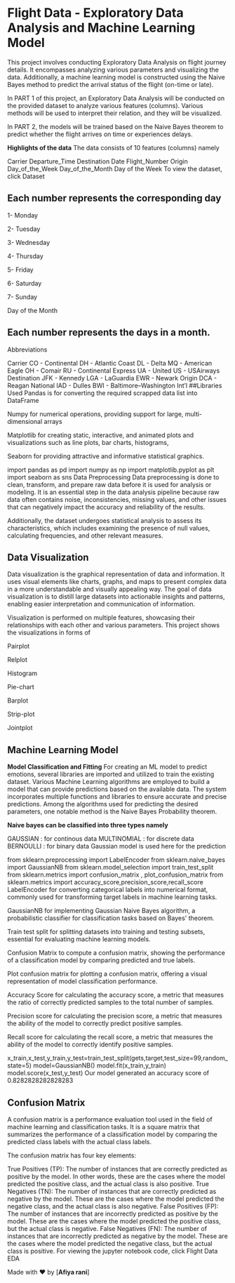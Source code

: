 # Flight Data - Exploratory Data Analysis and Machine Learning Model
This project involves conducting Exploratory Data Analysis on flight journey details. It encompasses analyzing various parameters and visualizing the data. Additionally, a machine learning model is constructed using the Naive Bayes method to predict the arrival status of the flight (on-time or late).

In PART 1 of this project, an Exploratory Data Analysis will be conducted on the provided dataset to analyze various features (columns). Various methods will be used to interpret their relation, and they will be visualized.

In PART 2, the models will be trained based on the Naive Bayes theorem to predict whether the flight arrives on time or experiences delays.

**Highlights of the data**
The data consists of 10 features (columns) namely

Carrier
Departure_Time
Destination
Date
Flight_Number
Origin
Day_of_the_Week
Day_of_the_Month
Day of the Week
To view the dataset, click Dataset

**Each number represents the corresponding day**
----

1- Monday

2- Tuesday

3- Wednesday

4- Thursday

5- Friday

6- Saturday

7- Sunday

Day of the Month

Each number represents the days in a month.
----

Abbreviations

Carrier
CO - Continental
DH - Atlantic Coast
DL - Delta
MQ - American Eagle
OH - Comair
RU - Continental Express
UA - United
US - USAirways
Destination
JFK - Kennedy
LGA - LaGuardia
EWR - Newark
Origin
DCA - Reagan National
IAD - Dulles
BWI - Baltimore–Washington Int’l
##Libraries Used
Pandas is for converting the required scrapped data list into DataFrame

Numpy for numerical operations, providing support for large, multi-dimensional arrays

Matplotlib for creating static, interactive, and animated plots and visualizations such as line plots, bar charts, histograms,

Seaborn for providing attractive and informative statistical graphics.

import pandas as pd
import numpy as np
import matplotlib.pyplot as plt
import seaborn as sns
Data Preprocessing
Data preprocessing is done to clean, transform, and prepare raw data before it is used for analysis or modeling. It is an essential step in the data analysis pipeline because raw data often contains noise, inconsistencies, missing values, and other issues that can negatively impact the accuracy and reliability of the results.

Additionally, the dataset undergoes statistical analysis to assess its characteristics, which includes examining the presence of null values, calculating frequencies, and other relevant measures.

Data Visualization
---
Data visualization is the graphical representation of data and information. It uses visual elements like charts, graphs, and maps to present complex data in a more understandable and visually appealing way. The goal of data visualization is to distill large datasets into actionable insights and patterns, enabling easier interpretation and communication of information.

Visualization is performed on multiple features, showcasing their relationships with each other and various parameters. This project shows the visualizations in forms of

Pairplot

Relplot

Histogram

Pie-chart

Barplot

Strip-plot

Jointplot

**Machine Learning Model**
----
**Model Classification and Fitting**
For creating an ML model to predict emotions, several libraries are imported and utilized to train the existing dataset. Various Machine Learning algorithms are employed to build a model that can provide predictions based on the available data. The system incorporates multiple functions and libraries to ensure accurate and precise predictions. Among the algorithms used for predicting the desired parameters, one notable method is the Naive Bayes Probability theorem.

**Naive bayes can be classified into three types namely**

GAUSSIAN : for continous data
MULTINOMIAL : for discrete data
BERNOULLI : for binary data
Gaussian model is used here for the prediction

  from sklearn.preprocessing import LabelEncoder
  from sklearn.naive_bayes import GaussianNB
  from sklearn.model_selection import train_test_split
  from sklearn.metrics import confusion_matrix , plot_confusion_matrix
  from sklearn.metrics import accuracy_score,precision_score,recall_score
LabelEncoder for converting categorical labels into numerical format, commonly used for transforming target labels in machine learning tasks.

GaussianNB for implementing Gaussian Naive Bayes algorithm, a probabilistic classifier for classification tasks based on Bayes' theorem.

Train test split for splitting datasets into training and testing subsets, essential for evaluating machine learning models.

Confusion Matrix to compute a confusion matrix, showing the performance of a classification model by comparing predicted and true labels.

Plot confusion matrix for plotting a confusion matrix, offering a visual representation of model classification performance.

Accuracy Score for calculating the accuracy score, a metric that measures the ratio of correctly predicted samples to the total number of samples.

Precision score for calculating the precision score, a metric that measures the ability of the model to correctly predict positive samples.

Recall score for calculating the recall score, a metric that measures the ability of the model to correctly identify positive samples.

x_train,x_test,y_train,y_test=train_test_split(gets,target,test_size=99,random_state=5)
model=GaussianNB()
model.fit(x_train,y_train)
model.score(x_test,y_test)
Our model generated an accuracy score of 0.8282828282828283

**Confusion Matrix**
----
A confusion matrix is a performance evaluation tool used in the field of machine learning and classification tasks. It is a square matrix that summarizes the performance of a classification model by comparing the predicted class labels with the actual class labels.

The confusion matrix has four key elements:

True Positives (TP): The number of instances that are correctly predicted as positive by the model. In other words, these are the cases where the model predicted the positive class, and the actual class is also positive.
True Negatives (TN): The number of instances that are correctly predicted as negative by the model. These are the cases where the model predicted the negative class, and the actual class is also negative.
False Positives (FP): The number of instances that are incorrectly predicted as positive by the model. These are the cases where the model predicted the positive class, but the actual class is negative.
False Negatives (FN): The number of instances that are incorrectly predicted as negative by the model. These are the cases where the model predicted the negative class, but the actual class is positive.
For viewing the jupyter notebook code, click Flight Data EDA

Made with ❤️ by [**Afiya rani**]
